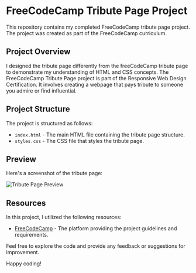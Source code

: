 # FreeCodeCamp Tribute Page Project

This repository contains my completed FreeCodeCamp tribute page project. The project was created as part of the FreeCodeCamp curriculum.

## Project Overview

I designed the tribute page differently from the freeCodeCamp tribute page to demonstrate my understanding of HTML and CSS concepts. The FreeCodeCamp Tribute Page project is part of the Responsive Web Design Certification. It involves creating a webpage that pays tribute to someone you admire or find influential.

## Project Structure

The project is structured as follows:

- `index.html` - The main HTML file containing the tribute page structure.
- `styles.css` - The CSS file that styles the tribute page.

## Preview

Here's a screenshot of the tribute page:

![Tribute Page Preview]()


## Resources

In this project, I utilized the following resources:

- [FreeCodeCamp](https://www.freecodecamp.org/) - The platform providing the project guidelines and requirements.

Feel free to explore the code and provide any feedback or suggestions for improvement.

Happy coding!
